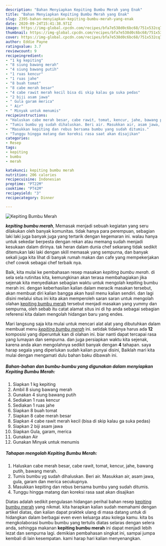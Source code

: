 ```yaml
---
description: "Bahan Menyiapkan Kepiting Bumbu Merah yang Enak"
title: "Bahan Menyiapkan Kepiting Bumbu Merah yang Enak"
slug: 2395-bahan-menyiapkan-kepiting-bumbu-merah-yang-enak
date: 2020-09-24T15:41:38.971Z
image: https://img-global.cpcdn.com/recipes/bfa7e538d0c6bc68/751x532cq70/kepiting-bumbu-merah-foto-resep-utama.jpg
thumbnail: https://img-global.cpcdn.com/recipes/bfa7e538d0c6bc68/751x532cq70/kepiting-bumbu-merah-foto-resep-utama.jpg
cover: https://img-global.cpcdn.com/recipes/bfa7e538d0c6bc68/751x532cq70/kepiting-bumbu-merah-foto-resep-utama.jpg
author: Eddie Payne
ratingvalue: 3.7
reviewcount: 9
recipeingredient:
- "1 kg kepiting"
- "8 siung bawang merah"
- "4 siung bawang putih"
- "1 ruas kencur"
- "1 ruas jahe"
- "8 buah tomat"
- "8 cabe merah besar"
- "4 cabe rawit merah kecil bisa di skip kalau ga suka pedas"
- "2 biji asam jawa"
- " Gula garam merica"
- " Air"
- " Minyak untuk menumis"
recipeinstructions:
- "Haluskan cabe merah besar, cabe rawit, tomat, kencur, jahe, bawang putih, bawang merah."
- "Tumis bumbu yg sudah dihaluskan. Beri air. Masukkan air, asam jawa, gula, garam dan merica secukupnya."
- "Masukkan kepiting dan rebus bersama bumbu yang sudah ditumis."
- "Tunggu hingga matang dan koreksi rasa saat akan disajikan"
categories:
- Resep
tags:
- kepiting
- bumbu
- merah

katakunci: kepiting bumbu merah 
nutrition: 206 calories
recipecuisine: Indonesian
preptime: "PT22M"
cooktime: "PT42M"
recipeyield: "3"
recipecategory: Dinner

---
```



![Kepiting Bumbu Merah](https://img-global.cpcdn.com/recipes/bfa7e538d0c6bc68/751x532cq70/kepiting-bumbu-merah-foto-resep-utama.jpg)

<b><i>kepiting bumbu merah</i></b>, Memasak menjadi sebuah kegiatan yang seru dilakukan oleh banyak komunitas. tidak hanya para perempuan, sebagian laki laki juga banyak juga yang tertarik dengan kegemaran ini. walau hanya untuk sekedar berpesta dengan rekan atau memang sudah menjadi kesukaan dalam dirinya. tak heran dalam dunia chef sekarang tidak sedikit ditemukan laki laki dengan skill memasak yang sempurna, dan banyak sekali juga kita lihat di banyak rumah makan dan cafe yang mempekerjakan chef cowok sebagai chef terbaik nya.



Baik, kita mulai ke pembahasan resep masakan <i>kepiting bumbu merah</i>. di sela sela rutinitas kita, kemungkinan akan terasa membahagiakan jika sejenak kita menyediakan sebagian waktu untuk mengolah kepiting bumbu merah ini. dengan keberhasilan kalian dalam meracik masakan tersebut, akan membuat diri kalian bangga akan hasil menu kalian sendiri. dan lagi disini melalui situs ini kita akan memperoleh saran saran untuk mengolah olahan <u>kepiting bumbu merah</u> tersebut menjadi masakan yang yummy dan sempurna, oleh sebab itu catat alamat situs ini di hp anda sebagai sebagian referensi kita dalam mengolah hidangan baru yang endes.


Mari langsung saja kita mulai untuk mencari alat alat yang dibutuhkan dalam membuat menu <u><i>kepiting bumbu merah</i></u> ini. setidak tidaknya harus ada <b>12</b> komposisi yang diperuntuk kan di olahan ini. biar nanti dapat tercapai rasa yang lumayan dan sempurna. dan juga persiapkan waktu kita sejenak, karena anda akan mengolahnya sedikit banyak dengan <b>4</b> tahapan. saya harap segala yang diperlukan sudah kalian punyai disini, Baiklah mari kita mulai dengan mengamati dulu bahan baku dibawah ini.

<!--inarticleads1-->

##### Bahan-bahan dan bumbu-bumbu yang digunakan dalam menyiapkan Kepiting Bumbu Merah:

1. Siapkan 1 kg kepiting
1. Ambil 8 siung bawang merah
1. Gunakan 4 siung bawang putih
1. Sediakan 1 ruas kencur
1. Sediakan 1 ruas jahe
1. Siapkan 8 buah tomat
1. Siapkan 8 cabe merah besar
1. Siapkan 4 cabe rawit merah kecil (bisa di skip kalau ga suka pedas)
1. Siapkan 2 biji asam jawa
1. Siapkan  Gula, garam, merica
1. Gunakan  Air
1. Gunakan  Minyak untuk menumis




<!--inarticleads2-->

##### Tahapan mengolah Kepiting Bumbu Merah:

1. Haluskan cabe merah besar, cabe rawit, tomat, kencur, jahe, bawang putih, bawang merah.
1. Tumis bumbu yg sudah dihaluskan. Beri air. Masukkan air, asam jawa, gula, garam dan merica secukupnya.
1. Masukkan kepiting dan rebus bersama bumbu yang sudah ditumis.
1. Tunggu hingga matang dan koreksi rasa saat akan disajikan




Diatas adalah sedikit pengulasan hidangan perihal bahan resep <u>kepiting bumbu merah</u> yang nikmat. kita harapkan kalian sudah memahami dengan artikel diatas, dan kalian dapat praktek ulang di masa datang untuk di hidangkan dalam berbagai even even keluarga atau kolega kamu. kita bs mengkolaborasi bumbu bumbu yang tertulis diatas selaras dengan selera anda, sehingga makanan <b>kepiting bumbu merah</b> ini dapat menjadi lebih lezat dan sempurna lagi. demikian pembahasan singkat ini, sampai jumpa kembali di lain kesempatan. kami harap hari kalian menyenangkan.
